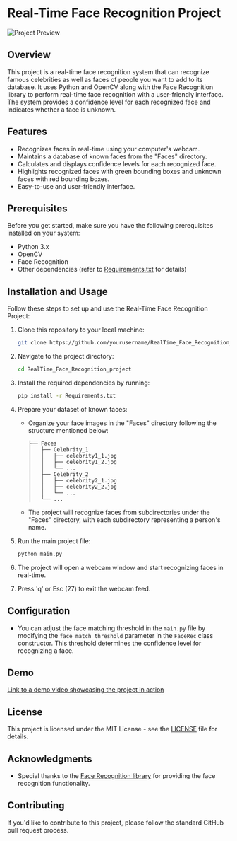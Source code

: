 # Real-Time Face Recognition Project

![Project Preview](link_to_your_project_video.gif)

## Overview

This project is a real-time face recognition system that can recognize famous celebrities as well as faces of people you want to add to its database. It uses Python and OpenCV along with the Face Recognition library to perform real-time face recognition with a user-friendly interface. The system provides a confidence level for each recognized face and indicates whether a face is unknown.

## Features

- Recognizes faces in real-time using your computer's webcam.
- Maintains a database of known faces from the "Faces" directory.
- Calculates and displays confidence levels for each recognized face.
- Highlights recognized faces with green bounding boxes and unknown faces with red bounding boxes.
- Easy-to-use and user-friendly interface.

## Prerequisites

Before you get started, make sure you have the following prerequisites installed on your system:

- Python 3.x
- OpenCV
- Face Recognition
- Other dependencies (refer to [Requirements.txt](Requirements.txt) for details)

## Installation and Usage

Follow these steps to set up and use the Real-Time Face Recognition Project:

1. Clone this repository to your local machine:

   ```bash
   git clone https://github.com/yourusername/RealTime_Face_Recognition_project.git
   ```

2. Navigate to the project directory:

   ```bash
   cd RealTime_Face_Recognition_project
   ```

3. Install the required dependencies by running:

   ```bash
   pip install -r Requirements.txt
   ```

4. Prepare your dataset of known faces:
   - Organize your face images in the "Faces" directory following the structure mentioned below:

     ```
     ├── Faces
     │   ├── Celebrity_1
     │   │   ├── celebrity1_1.jpg
     │   │   ├── celebrity1_2.jpg
     │   │   └── ...
     │   ├── Celebrity_2
     │   │   ├── celebrity2_1.jpg
     │   │   ├── celebrity2_2.jpg
     │   │   └── ...
     │   └── ...
     ```

   - The project will recognize faces from subdirectories under the "Faces" directory, with each subdirectory representing a person's name.

5. Run the main project file:

   ```bash
   python main.py
   ```

6. The project will open a webcam window and start recognizing faces in real-time.

7. Press 'q' or Esc (27) to exit the webcam feed.

## Configuration

- You can adjust the face matching threshold in the `main.py` file by modifying the `face_match_threshold` parameter in the `FaceRec` class constructor. This threshold determines the confidence level for recognizing a face.

## Demo

[Link to a demo video showcasing the project in action](https://github.com/OnkarSudrik/RealTime-Face-Recognition/blob/main/Facial_Recoginition_System.mp4)

## License

This project is licensed under the MIT License - see the [LICENSE](https://raw.githubusercontent.com/runwayml/model-face-recognition/master/LICENSE) file for details.

## Acknowledgments

- Special thanks to the [Face Recognition library](https://github.com/ageitgey/face_recognition) for providing the face recognition functionality.

## Contributing

If you'd like to contribute to this project, please follow the standard GitHub pull request process.
